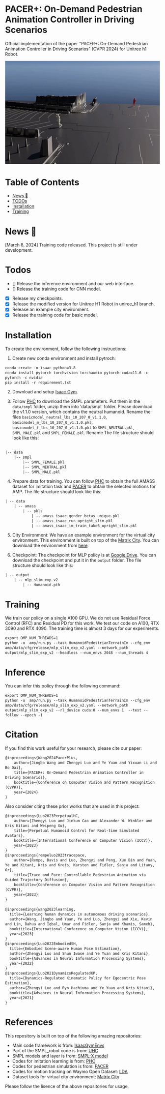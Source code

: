 # PACER+: On-Demand Pedestrian Animation Controller in Driving Scenarios
Official implementation of the paper "PACER+: On-Demand Pedestrian Animation Controller in Driving Scenarios" (CVPR 2024) for Unitree h1 Robot. 
    


<div float="center">
  <img src="assets/teaser.gif" />
</div>


# Table of Contents
* [News 🚩](#news-)
* [TODOs](#todos)
* [Installation](#installation)
* [Training](#training)

# News 🚩
[March 8, 2024] Training code released. This project is still under development.


# Todos

- []  Release the inference environment and our web interface.
- []  Release the training code for CNN model.
- [x]  Release my checkpoints.
- [x]  Release the modified version for Unitree H1 Robot in uniree_h1 branch.
- [x] Release an example city environment.
- [x] Release the training code for basic model.

# Installation
To create the environment, follow the following instructions: 

1. Create new conda environment and install pytroch:


```
conda create -n isaac python=3.8
conda install pytorch torchvision torchaudio pytorch-cuda=11.6 -c pytorch -c nvidia
pip install -r requirement.txt
```

2. Download and setup [Isaac Gym](https://developer.nvidia.com/isaac-gym). 

3. Follow [PHC](https://github.com/ZhengyiLuo/PHC/tree/master) to download the SMPL parameters. Put them in the `data/smpl` folder, unzip them into 'data/smpl' folder. Please download the v1.1.0 version, which contains the neutral humanoid. Rename the files `basicmodel_neutral_lbs_10_207_0_v1.1.0`, `basicmodel_m_lbs_10_207_0_v1.1.0.pkl`, `basicmodel_f_lbs_10_207_0_v1.1.0.pkl` to `SMPL_NEUTRAL.pkl`, `SMPL_MALE.pkl` and `SMPL_FEMALE.pkl`. Rename The file structure should look like this:

```

|-- data
    |-- smpl
        |-- SMPL_FEMALE.pkl
        |-- SMPL_NEUTRAL.pkl
        |-- SMPL_MALE.pkl

```
4. Prepare data for training. You can follow [PHC](https://github.com/ZhengyiLuo/PHC/tree/master) to obtain the full AMASS dataset for imitation task and [PACER](https://github.com/nv-tlabs/pacer) to obtain the selected motions for AMP. The file structure should look like this:

```
| -- data
    | -- amass
        | -- pkls
            | -- amass_isaac_gender_betas_unique.pkl
            | -- amass_isaac_run_upright_slim.pkl
            | -- amass_isaac_im_train_take6_upright_slim.pkl

```
5. City Environment: We have an example environment for the virtual city environment. This environment is built on top of the [Matrix City](https://city-super.github.io/matrixcity/). You can download the environment from [here](https://drive.google.com/file/d/1koj-EqLrnivLVwmuRFydWZQgUGavmWYS/view?usp=drive_link).

6. Checkpoint: The checkpoint for MLP policy is at [Google Drive](https://drive.google.com/file/d/1C5KrWhpnt5AGUNziymjvfmSxt9PPHnoR/view?usp=drive_link). You can download the checkpoint and put it in the `output` folder. The file structure should look like this:

```
| -- output
    | -- mlp_slim_exp_v2
        | -- Humanoid.pth

```

# Training
We train our policy on a single A100 GPU. We do not use Residual Force Control (RFC) and Residual PD for this work. We test our code on A100, RTX 3090 and RTX 4090. The training time is almost 3 days for our experiments.

    export OMP_NUM_THREADS=1
    python -u  amp/run.py --task HumanoidPedestrianTerrainIm --cfg_env amp/data/cfg/release/mlp_slim_exp_v2.yaml --network_path output/mlp_slim_exp_v2 --headless --num_envs 2048 --num_threads 4

# Inference 

You can infer this policy through the following command:
      
    export OMP_NUM_THREADS=1
    python -u  amp/run.py --task HumanoidPedestrianTerrainIm --cfg_env amp/data/cfg/release/mlp_slim_exp_v2.yaml --network_path output/mlp_slim_exp_v2 --rl_device cuda:0 --num_envs 1  --test --follow --epoch -1


# Citation
If you find this work useful for your research, please cite our paper:
```
@inproceedings{Wang2024PacerPlus,
    author={Jingbo Wang and Zhengyi Luo and Ye Yuan and Yixuan Li and Bo Dai},
    title={PACER+: On-Demand Pedestrian Animation Controller in Driving Scenarios},
    booktitle={Conference on Computer Vision and Pattern Recognition (CVPR)},
    year={2024}
}        
```

Also consider citing these prior works that are used in this project:

```
@inproceedings{Luo2023PerpetualHC,
    author={Zhengyi Luo and Jinkun Cao and Alexander W. Winkler and Kris Kitani and Weipeng Xu},
    title={Perpetual Humanoid Control for Real-time Simulated Avatars},
    booktitle={International Conference on Computer Vision (ICCV)},
    year={2023}
}  
@inproceedings{rempeluo2023tracepace,
    author={Rempe, Davis and Luo, Zhengyi and Peng, Xue Bin and Yuan, Ye and Kitani, Kris and Kreis, Karsten and Fidler, Sanja and Litany, Or},
    title={Trace and Pace: Controllable Pedestrian Animation via Guided Trajectory Diffusion},
    booktitle={Conference on Computer Vision and Pattern Recognition (CVPR)},
    year={2023}
}

@inproceedings{wang2023learning,
  title={Learning human dynamics in autonomous driving scenarios},
  author={Wang, Jingbo and Yuan, Ye and Luo, Zhengyi and Xie, Kevin and Lin, Dahua and Iqbal, Umar and Fidler, Sanja and Khamis, Sameh},
  booktitle={International Conference on Computer Vision (ICCV)},
  year={2023}
}     
@inproceedings{Luo2022EmbodiedSH,
  title={Embodied Scene-aware Human Pose Estimation},
  author={Zhengyi Luo and Shun Iwase and Ye Yuan and Kris Kitani},
  booktitle={Advances in Neural Information Processing Systems},
  year={2022}
}
@inproceedings{Luo2021DynamicsRegulatedKP,
  title={Dynamics-Regulated Kinematic Policy for Egocentric Pose Estimation},
  author={Zhengyi Luo and Ryo Hachiuma and Ye Yuan and Kris Kitani},
  booktitle={Advances in Neural Information Processing Systems},
  year={2021}
}
```

# References
This repository is built on top of the following amazing repositories:
* Main code framework is from: [IsaacGymEnvs](https://github.com/NVIDIA-Omniverse/IsaacGymEnvs)
* Part of the SMPL_robot code is from: [UHC](https://github.com/ZhengyiLuo/UniversalHumanoidControl)
* SMPL models and layer is from: [SMPL-X model](https://github.com/vchoutas/smplx)
* Codes for imitation learning is from: [PHC](https://github.com/ZhengyiLuo/PHC/tree/master)
* Codes for pedestrian simulation is from: [PACER](https://github.com/nv-tlabs/pacer)
* Codes for motion tracking on Waymo Open Dataset: [LDA](https://openaccess.thecvf.com/content/ICCV2023/papers/Wang_Learning_Human_Dynamics_in_Autonomous_Driving_Scenarios_ICCV_2023_paper.pdf)
* Dataset tools for virtual city environment: [Matrix City](https://city-super.github.io/matrixcity/)

Please follow the lisence of the above repositories for usage.